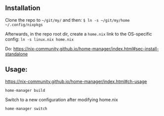 ## Installation
Clone the repo to `~/git/my/` and then:
`$ ln -s ~/git/my/home ~/.config/nixpkgs`

Afterwards, in the repo root dir, create a `home.nix` link to the OS-specific config:
`ln -s linux.nix home.nix`

Do:
https://nix-community.github.io/home-manager/index.html#sec-install-standalone

## Usage:
https://nix-community.github.io/home-manager/index.html#ch-usage

```
home-manager build
```
Switch to a new configuration after modifying home.nix
```
home-manager switch
```
